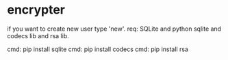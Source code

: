# encrypter

if you want to create new user type 'new'.
req: SQLite and python sqlite and codecs lib and rsa lib.

cmd: pip install sqlite 
cmd: pip install codecs
cmd: pip install rsa
